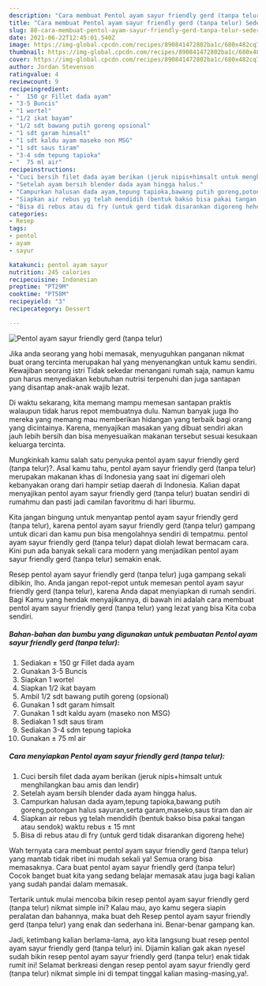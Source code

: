 ```yaml
---
description: "Cara membuat Pentol ayam sayur friendly gerd (tanpa telur) Sederhana dan Mudah Dibuat"
title: "Cara membuat Pentol ayam sayur friendly gerd (tanpa telur) Sederhana dan Mudah Dibuat"
slug: 80-cara-membuat-pentol-ayam-sayur-friendly-gerd-tanpa-telur-sederhana-dan-mudah-dibuat
date: 2021-06-22T12:45:01.540Z
image: https://img-global.cpcdn.com/recipes/890841472802ba1c/680x482cq70/pentol-ayam-sayur-friendly-gerd-tanpa-telur-foto-resep-utama.jpg
thumbnail: https://img-global.cpcdn.com/recipes/890841472802ba1c/680x482cq70/pentol-ayam-sayur-friendly-gerd-tanpa-telur-foto-resep-utama.jpg
cover: https://img-global.cpcdn.com/recipes/890841472802ba1c/680x482cq70/pentol-ayam-sayur-friendly-gerd-tanpa-telur-foto-resep-utama.jpg
author: Jordan Stevenson
ratingvalue: 4
reviewcount: 9
recipeingredient:
- "  150 gr Fillet dada ayam"
- "3-5 Buncis"
- "1 wortel"
- "1/2 ikat bayam"
- "1/2 sdt bawang putih goreng opsional"
- "1 sdt garam himsalt"
- "1 sdt kaldu ayam maseko non MSG"
- "1 sdt saus tiram"
- "3-4 sdm tepung tapioka"
- "  75 ml air"
recipeinstructions:
- "Cuci bersih filet dada ayam berikan (jeruk nipis+himsalt untuk menghilangkan bau amis dan lendir)"
- "Setelah ayam bersih blender dada ayam hingga halus."
- "Campurkan halusan dada ayam,tepung tapioka,bawang putih goreng,potongan halus sayuran,serta garam,maseko,saus tiram dan air"
- "Siapkan air rebus yg telah mendidih (bentuk bakso bisa pakai tangan atau sendok) waktu rebus ± 15 mnt"
- "Bisa di rebus atau di fry (untuk gerd tidak disarankan digoreng hehe)"
categories:
- Resep
tags:
- pentol
- ayam
- sayur

katakunci: pentol ayam sayur 
nutrition: 245 calories
recipecuisine: Indonesian
preptime: "PT29M"
cooktime: "PT58M"
recipeyield: "3"
recipecategory: Dessert

---
```



![Pentol ayam sayur friendly gerd (tanpa telur)](https://img-global.cpcdn.com/recipes/890841472802ba1c/680x482cq70/pentol-ayam-sayur-friendly-gerd-tanpa-telur-foto-resep-utama.jpg)

Jika anda seorang yang hobi memasak, menyuguhkan panganan nikmat buat orang tercinta merupakan hal yang menyenangkan untuk kamu sendiri. Kewajiban seorang istri Tidak sekedar menangani rumah saja, namun kamu pun harus menyediakan kebutuhan nutrisi terpenuhi dan juga santapan yang disantap anak-anak wajib lezat.

Di waktu  sekarang, kita memang mampu memesan santapan praktis walaupun tidak harus repot membuatnya dulu. Namun banyak juga lho mereka yang memang mau memberikan hidangan yang terbaik bagi orang yang dicintainya. Karena, menyajikan masakan yang dibuat sendiri akan jauh lebih bersih dan bisa menyesuaikan makanan tersebut sesuai kesukaan keluarga tercinta. 



Mungkinkah kamu salah satu penyuka pentol ayam sayur friendly gerd (tanpa telur)?. Asal kamu tahu, pentol ayam sayur friendly gerd (tanpa telur) merupakan makanan khas di Indonesia yang saat ini digemari oleh kebanyakan orang dari hampir setiap daerah di Indonesia. Kalian dapat menyajikan pentol ayam sayur friendly gerd (tanpa telur) buatan sendiri di rumahmu dan pasti jadi camilan favoritmu di hari liburmu.

Kita jangan bingung untuk menyantap pentol ayam sayur friendly gerd (tanpa telur), karena pentol ayam sayur friendly gerd (tanpa telur) gampang untuk dicari dan kamu pun bisa mengolahnya sendiri di tempatmu. pentol ayam sayur friendly gerd (tanpa telur) dapat diolah lewat bermacam cara. Kini pun ada banyak sekali cara modern yang menjadikan pentol ayam sayur friendly gerd (tanpa telur) semakin enak.

Resep pentol ayam sayur friendly gerd (tanpa telur) juga gampang sekali dibikin, lho. Anda jangan repot-repot untuk memesan pentol ayam sayur friendly gerd (tanpa telur), karena Anda dapat menyiapkan di rumah sendiri. Bagi Kamu yang hendak menyajikannya, di bawah ini adalah cara membuat pentol ayam sayur friendly gerd (tanpa telur) yang lezat yang bisa Kita coba sendiri.

<!--inarticleads1-->

##### Bahan-bahan dan bumbu yang digunakan untuk pembuatan Pentol ayam sayur friendly gerd (tanpa telur):

1. Sediakan  ± 150 gr Fillet dada ayam
1. Gunakan 3-5 Buncis
1. Siapkan 1 wortel
1. Siapkan 1/2 ikat bayam
1. Ambil 1/2 sdt bawang putih goreng (opsional)
1. Gunakan 1 sdt garam himsalt
1. Gunakan 1 sdt kaldu ayam (maseko non MSG)
1. Sediakan 1 sdt saus tiram
1. Sediakan 3-4 sdm tepung tapioka
1. Gunakan  ± 75 ml air




<!--inarticleads2-->

##### Cara menyiapkan Pentol ayam sayur friendly gerd (tanpa telur):

1. Cuci bersih filet dada ayam berikan (jeruk nipis+himsalt untuk menghilangkan bau amis dan lendir)
1. Setelah ayam bersih blender dada ayam hingga halus.
1. Campurkan halusan dada ayam,tepung tapioka,bawang putih goreng,potongan halus sayuran,serta garam,maseko,saus tiram dan air
1. Siapkan air rebus yg telah mendidih (bentuk bakso bisa pakai tangan atau sendok) waktu rebus ± 15 mnt
1. Bisa di rebus atau di fry (untuk gerd tidak disarankan digoreng hehe)




Wah ternyata cara membuat pentol ayam sayur friendly gerd (tanpa telur) yang mantab tidak ribet ini mudah sekali ya! Semua orang bisa memasaknya. Cara buat pentol ayam sayur friendly gerd (tanpa telur) Cocok banget buat kita yang sedang belajar memasak atau juga bagi kalian yang sudah pandai dalam memasak.

Tertarik untuk mulai mencoba bikin resep pentol ayam sayur friendly gerd (tanpa telur) nikmat simple ini? Kalau mau, ayo kamu segera siapin peralatan dan bahannya, maka buat deh Resep pentol ayam sayur friendly gerd (tanpa telur) yang enak dan sederhana ini. Benar-benar gampang kan. 

Jadi, ketimbang kalian berlama-lama, ayo kita langsung buat resep pentol ayam sayur friendly gerd (tanpa telur) ini. Dijamin kalian gak akan nyesel sudah bikin resep pentol ayam sayur friendly gerd (tanpa telur) enak tidak rumit ini! Selamat berkreasi dengan resep pentol ayam sayur friendly gerd (tanpa telur) nikmat simple ini di tempat tinggal kalian masing-masing,ya!.

